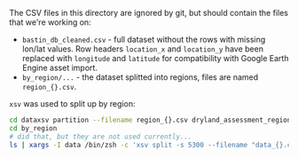 The CSV files in this directory are ignored by git, but should contain the files that we're working on:

- `bastin_db_cleaned.csv` - full dataset without the rows with missing lon/lat values. Row headers `location_x` and `location_y` have been replaced with `longitude` and `latitude` for compatibility with Google Earth Engine asset import.
- `by_region/...` - the dataset splitted into regions, files are named `region_{}.csv`.

`xsv` was used to split up by region:

```bash
cd dataxsv partition --filename region_{}.csv dryland_assessment_region by_region bastin_db_cleaned.csv
cd by_region
# did that, but they are not used currently...
ls | xargs -I data /bin/zsh -c 'xsv split -s 5300 --filename "data_{}.csv" splits data'
```
